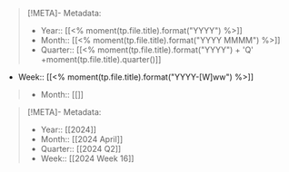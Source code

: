 > [!META]- Metadata:
> - Year:: [[<% moment(tp.file.title).format("YYYY") %>]]
> - Month:: [[<% moment(tp.file.title).format("YYYY MMMM") %>]]
> - Quarter:: [[<% moment(tp.file.title).format("YYYY") + 'Q' +moment(tp.file.title).quarter()]]
- Week:: [[<% moment(tp.file.title).format("YYYY-[W]ww") %>]]
> - Month:: [[]]

> [!META]- Metadata:
> - Year:: [[2024]]
> - Month:: [[2024 April]]
> - Quarter:: [[2024 Q2]]
> - Week:: [[2024 Week 16]]